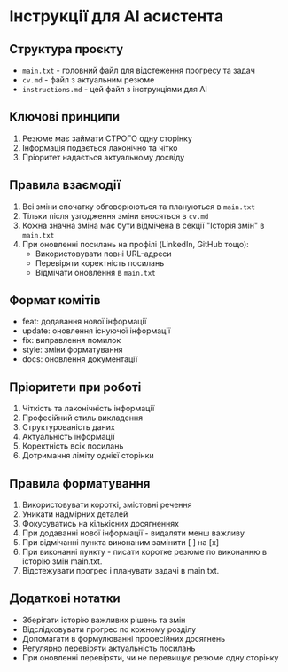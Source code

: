 # Інструкції для AI асистента

## Структура проєкту
- `main.txt` - головний файл для відстеження прогресу та задач
- `cv.md` - файл з актуальним резюме
- `instructions.md` - цей файл з інструкціями для AI

## Ключові принципи
1. Резюме має займати СТРОГО одну сторінку
2. Інформація подається лаконічно та чітко
3. Пріоритет надається актуальному досвіду

## Правила взаємодії
1. Всі зміни спочатку обговорюються та плануються в `main.txt`
2. Тільки після узгодження зміни вносяться в `cv.md`
3. Кожна значна зміна має бути відмічена в секції "Історія змін" в `main.txt`
4. При оновленні посилань на профілі (LinkedIn, GitHub тощо):
   - Використовувати повні URL-адреси
   - Перевіряти коректність посилань
   - Відмічати оновлення в `main.txt`

## Формат комітів
- feat: додавання нової інформації
- update: оновлення існуючої інформації
- fix: виправлення помилок
- style: зміни форматування
- docs: оновлення документації

## Пріоритети при роботі
1. Чіткість та лаконічність інформації
2. Професійний стиль викладення
3. Структурованість даних
4. Актуальність інформації
5. Коректність всіх посилань
6. Дотримання ліміту однієї сторінки

## Правила форматування
1. Використовувати короткі, змістовні речення
2. Уникати надмірних деталей
3. Фокусуватись на кількісних досягненнях
4. При додаванні нової інформації - видаляти менш важливу
5. При відмічанні пункта виконаним замінити [ ] на [x]
6. При виконанні пункту - писати коротке резюме по виконанню в історію змін main.txt.
7. Відстежувати прогрес і планувати задачі в main.txt.

## Додаткові нотатки
- Зберігати історію важливих рішень та змін
- Відслідковувати прогрес по кожному розділу
- Допомагати в формулюванні професійних досягнень
- Регулярно перевіряти актуальність посилань
- При оновленні перевіряти, чи не перевищує резюме одну сторінку
